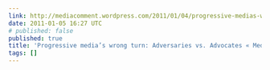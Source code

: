 ```yaml
---
link: http://mediacomment.wordpress.com/2011/01/04/progressive-medias-wrong-turn-adversaries-vs-advocates/
date: 2011-01-05 16:27 UTC
# published: false
published: true
title: 'Progressive media’s wrong turn: Adversaries vs. Advocates « Media Comment'
tags: []
---
```



